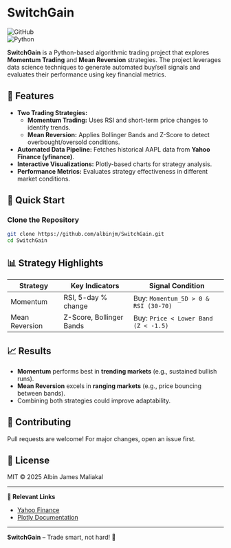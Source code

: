 # SwitchGain

![GitHub](https://img.shields.io/badge/license-MIT-blue)  
![Python](https://img.shields.io/badge/Python-3.8%2B-blue)  

**SwitchGain** is a Python-based algorithmic trading project that explores **Momentum Trading** and **Mean Reversion** strategies. The project leverages data science techniques to generate automated buy/sell signals and evaluates their performance using key financial metrics.  

## 📌 Features  

- **Two Trading Strategies:**  
  - **Momentum Trading:** Uses RSI and short-term price changes to identify trends.  
  - **Mean Reversion:** Applies Bollinger Bands and Z-Score to detect overbought/oversold conditions.  
- **Automated Data Pipeline:** Fetches historical AAPL data from **Yahoo Finance (yfinance)**.  
- **Interactive Visualizations:** Plotly-based charts for strategy analysis.  
- **Performance Metrics:** Evaluates strategy effectiveness in different market conditions.  

## 🚀 Quick Start  

### Clone the Repository  
```bash
git clone https://github.com/albinjm/SwitchGain.git  
cd SwitchGain  
```

## 📊 Strategy Highlights  

| **Strategy**       | **Key Indicators**          | **Signal Condition**                     |  
|--------------------|----------------------------|------------------------------------------|  
| Momentum          | RSI, 5-day % change       | Buy: `Momentum_5D > 0 & RSI (30-70)`     |  
| Mean Reversion    | Z-Score, Bollinger Bands  | Buy: `Price < Lower Band (Z < -1.5)`     |  

## 📈 Results  

- **Momentum** performs best in **trending markets** (e.g., sustained bullish runs).  
- **Mean Reversion** excels in **ranging markets** (e.g., price bouncing between bands).  
- Combining both strategies could improve adaptability.   

## 🤝 Contributing  
Pull requests are welcome! For major changes, open an issue first.  

## 📜 License  
MIT © 2025 Albin James Maliakal  

---  
**🔗 Relevant Links**  
- [Yahoo Finance](https://finance.yahoo.com/)  
- [Plotly Documentation](https://plotly.com/python/)  

---  
**SwitchGain** – Trade smart, not hard! 🚀
